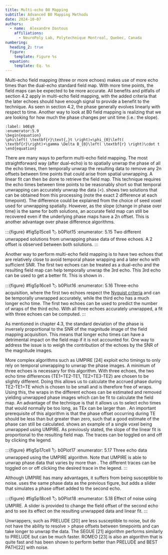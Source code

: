 ```yaml
---
title: Multi-echo B0 Mapping
subtitle: Advanced B0 Mapping Methods
date: 2024-10-07
authors:
  - name:  Alexandre Dastous
    affiliations:
      - NeuroPoly Lab, Polytechnique Montreal, Quebec, Canada
numbering:
  heading_2: true
  figure:
    template: Figure %s
  equation:
    template: Eq. %s
---
```


Multi-echo field mapping (three or more echoes) makes use of more echo times than the dual-echo standard field map. With more time points, the field maps can be expected to be more accurate. All benefits and pitfalls of section 4.2 apply in multi-echo field mapping, with the added criteria that the later echoes should have enough signal to provide a benefit to the technique. As seen in section 4.2, the phase generally evolves linearly with respect to time. Another way to look at B0 field mapping is realizing that we are looking for how much the phase changes per unit time (i.e.: the slope).

```{math}
:label: b0Eq9
:enumerator:5.9
\begin{equation}
\phi\left( \textbf{r}\text{,}t \right)=\phi_{0}\left( \textbf{r}\right)+\gamma \Delta B_{0}\left( \textbf{r} \right)\cdot t
\end{equation}
```

There are many ways to perform multi-echo field mapping. The most straightforward way (after dual-echo) is to spatially unwrap the phase of all the echo times, then temporally unwrap the resulting data to remove any 2n offsets between time points that could arise from spatial unwrapping. A linear fit can then be done to retrieve the field map. This technique requires the echo times between time points to be reasonably short so that temporal unwrapping can accurately unwrap the data (<). [](#b0Plot15) shows two solutions that can be obtained from this processing (note the exact 2 difference at each timepoint). The difference could be explained from the choice of seed voxel used for unwrapping spatially. However, as the slope (change in phase over time) is the same for both solutions, an accurate field map can still be recovered even if the underlying phase maps have a 2n offset. This is another advantage over phase difference algorithms.

:::{figure} #fig5p15cell
:label: b0Plot15
:enumerator: 5.15
Two different unwrapped solutions from unwrapping phase data of three echoes. A 2 offset is observed between both solutions.
:::

Another way to perform multi-echo field mapping is to have two echoes that are relatively close to avoid temporal phase wrapping and a later echo with sufficient SNR. The first two echoes can be treated as a dual-echo and the resulting field map can help temporally unwrap the 3rd echo. This 3rd echo can be used to get a better fit. This is shown in [](#b0PLot16).


:::{figure} #fig5p16cell
:label: b0Plot16
:enumerator: 5.16
Three-echo acquisition, where the first two echoes respect the [Nyquist criteria](https://en.wikipedia.org/wiki/Nyquist_frequency) and can be temporally unwrapped accurately, while the third echo has a much longer echo time. The first two echoes can be used to predict the number of wraps of the third echo. With all three echoes accurately unwrapped, a fit with three echoes can be computed.
:::

As mentioned in chapter 4.3, the standard deviation of the phase is inversely proportional to the SNR of the magnitude image of the field mapping acquisition. This means that longer echo times can have a detrimental impact on the field map if it is not accounted for. One way to address the issue is to weigh the contribution of the echoes by the SNR of the magnitude images.

More complex algorithms such as UMPIRE [24] exploit echo timings to only rely on temporal unwrapping to unwrap the phase images. A minimum of three echoes is necessary for this algorithm. With three echoes, the two echo time differences (TE1=TE2-TE1, TE2=TE3-TE2) are chosen to be slightly different. Doing this allows us to calculate the accrued phase during TE2-TE1=TE  which is chosen to be small and is therefore free of wraps. Using this, the wraps in the different echoes can be estimated and removed yielding unwrapped phase images which can be fit to calculate the field map. An advantage of the technique is that it allows us to select echo times that would normally be too long, as TEx can be larger than . An important prerequisite of this algorithm is that the phase offset occurring during TE should be less than  but greater than zero, such that a good estimate of the phase can still be calculated. [](#b0Plot17) shows an example of a single voxel being unwrapped using UMPIRE. As previously stated, the slope of the linear fit is proportional to the resulting field map. The traces can be toggled on and off by clicking the legend.

:::{figure} #fig5p17cell
:label: b0Plot17
:enumerator: 5.17
Three echo data unwrapped using the UMPIRE algorithm. Note that UMPIRE is able to unwrap phase data that varies by more than . The different traces can be toggled on or off clicking the desired trace in the legend.
:::

Although UMPIRE has many advantages, it suffers from being susceptible to noise. [](#b0Plot18) uses the same phase data as the previous figure, but adds a slider that simulates a phase offset added to the second echo. 

:::{figure} #fig5p18cell
:label: b0Plot18
:enumerator: 5.18
Effect of noise using UMPIRE. A slider is provided to change the field offset of the second echo and to see its effect on the resulting unwrapped data and linear fit.
:::

Unwrappers, such as PRELUDE [20] are less susceptible to noise, but do not have the ability to resolve > phase offsets between timepoints and can take longer to unwrap the data. The SEGUE [21] algorithm performs similarly to PRELUDE but can be much faster. ROMEO [23] is also an algorithm that is quite fast and has been shown to perform better than PRELUDE and BEST PATH[22] with noise.
